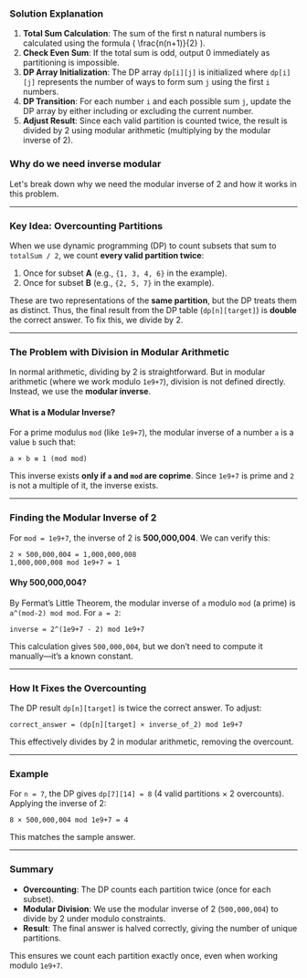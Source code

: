 ### Solution Explanation

1. **Total Sum Calculation**: The sum of the first n natural numbers is calculated using the formula \( \frac{n(n+1)}{2} \).
2. **Check Even Sum**: If the total sum is odd, output 0 immediately as partitioning is impossible.
3. **DP Array Initialization**: The DP array `dp[i][j]` is initialized where `dp[i][j]` represents the number of ways to form sum `j` using the first `i` numbers.
4. **DP Transition**: For each number `i` and each possible sum `j`, update the DP array by either including or excluding the current number.
5. **Adjust Result**: Since each valid partition is counted twice, the result is divided by 2 using modular arithmetic (multiplying by the modular inverse of 2).

### Why do we need inverse modular


Let's break down why we need the modular inverse of 2 and how it works in this problem.

---

### **Key Idea: Overcounting Partitions**
When we use dynamic programming (DP) to count subsets that sum to `totalSum / 2`, we count **every valid partition twice**:
1. Once for subset **A** (e.g., `{1, 3, 4, 6}` in the example).
2. Once for subset **B** (e.g., `{2, 5, 7}` in the example).

These are two representations of the **same partition**, but the DP treats them as distinct. Thus, the final result from the DP table (`dp[n][target]`) is **double** the correct answer. To fix this, we divide by 2.

---

### **The Problem with Division in Modular Arithmetic**
In normal arithmetic, dividing by 2 is straightforward. But in modular arithmetic (where we work modulo `1e9+7`), division is not defined directly. Instead, we use the **modular inverse**.

#### What is a Modular Inverse?
For a prime modulus `mod` (like `1e9+7`), the modular inverse of a number `a` is a value `b` such that:
```
a × b ≡ 1 (mod mod)
```
This inverse exists **only if `a` and `mod` are coprime**. Since `1e9+7` is prime and `2` is not a multiple of it, the inverse exists.

---

### **Finding the Modular Inverse of 2**
For `mod = 1e9+7`, the inverse of 2 is **500,000,004**. We can verify this:
```
2 × 500,000,004 = 1,000,000,008
1,000,000,008 mod 1e9+7 = 1
```

#### Why 500,000,004?
By Fermat’s Little Theorem, the modular inverse of `a` modulo `mod` (a prime) is `a^(mod-2) mod mod`. For `a = 2`:
```
inverse = 2^(1e9+7 - 2) mod 1e9+7
```
This calculation gives `500,000,004`, but we don’t need to compute it manually—it’s a known constant.

---

### **How It Fixes the Overcounting**
The DP result `dp[n][target]` is twice the correct answer. To adjust:
```
correct_answer = (dp[n][target] × inverse_of_2) mod 1e9+7
```
This effectively divides by 2 in modular arithmetic, removing the overcount.

---

### **Example**
For `n = 7`, the DP gives `dp[7][14] = 8` (4 valid partitions × 2 overcounts). Applying the inverse of 2:
```
8 × 500,000,004 mod 1e9+7 = 4
```
This matches the sample answer.

---

### **Summary**
- **Overcounting**: The DP counts each partition twice (once for each subset).
- **Modular Division**: We use the modular inverse of 2 (`500,000,004`) to divide by 2 under modulo constraints.
- **Result**: The final answer is halved correctly, giving the number of unique partitions.

This ensures we count each partition exactly once, even when working modulo `1e9+7`.